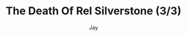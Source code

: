 ---
media: "images/rounds/round_4_2/death_of_rel_silverstone_3.png"
media_type: image
title: The Death Of Rel Silverstone (3/3)
author: [Jay]
desc: NT colonist Rel C. Silverstone feets her fate at the hands of the Kharkovchanka.
---